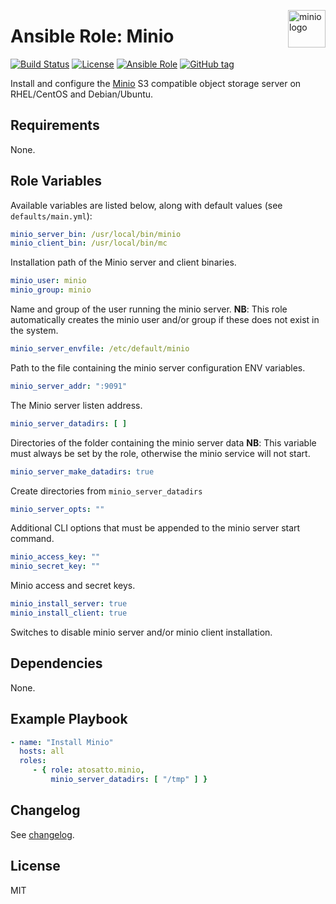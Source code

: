 <p><img src="https://avatars0.githubusercontent.com/u/695951?s=200&v=4" alt="minio logo" title="minio" align="right" height="60" /></p>

# Ansible Role: Minio

[![Build Status](https://travis-ci.org/atosatto/ansible-minio.svg?branch=master)](https://travis-ci.org/atosatto/ansible-minio)
[![License](https://img.shields.io/badge/license-MIT%20License-brightgreen.svg)](https://opensource.org/licenses/MIT)
[![Ansible Role](https://img.shields.io/badge/ansible%20role-atosatto.minio-blue.svg)](https://galaxy.ansible.com/atosatto/minio/)
[![GitHub tag](https://img.shields.io/github/tag/atosatto/ansible-minio.svg)](https://github.com/atosatto/ansible-minio/tags)

Install and configure the [Minio](https://minio.io/) S3 compatible object storage server
on RHEL/CentOS and Debian/Ubuntu.

## Requirements

None.

## Role Variables

Available variables are listed below, along with default values (see `defaults/main.yml`):

```yaml
minio_server_bin: /usr/local/bin/minio
minio_client_bin: /usr/local/bin/mc
```

Installation path of the Minio server and client binaries.

```yaml
minio_user: minio
minio_group: minio
```

Name and group of the user running the minio server.
**NB**: This role automatically creates the minio user and/or group if these does not exist in the system.

```yaml
minio_server_envfile: /etc/default/minio
```

Path to the file containing the minio server configuration ENV variables.

```yaml
minio_server_addr: ":9091"
```

The Minio server listen address.

```yaml
minio_server_datadirs: [ ]
```

Directories of the folder containing the minio server data
**NB**: This variable must always be set by the role, otherwise the minio service will not start.

```yaml
minio_server_make_datadirs: true
```

Create directories from `minio_server_datadirs` 

```yaml
minio_server_opts: ""
```

Additional CLI options that must be appended to the minio server start command.

```yaml
minio_access_key: ""
minio_secret_key: ""
```

Minio access and secret keys.

```yaml
minio_install_server: true
minio_install_client: true
```

Switches to disable minio server and/or minio client installation.

## Dependencies

None.

## Example Playbook

```yaml
- name: "Install Minio"
  hosts: all
  roles:
     - { role: atosatto.minio,
         minio_server_datadirs: [ "/tmp" ] }
```

## Changelog

See [changelog](CHANGELOG.md).

## License

MIT
